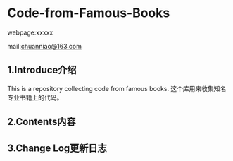 ﻿# Code-from-Famous-Books
webpage:xxxxx

mail:chuanniao@163.com 

1.Introduce介绍
--
This is a repository collecting code from famous books.
这个库用来收集知名专业书籍上的代码。

2.Contents内容
--
3.Change Log更新日志
--
